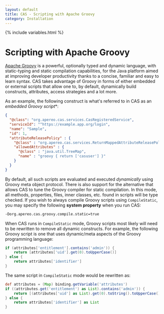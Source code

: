 ```yaml
---
layout: default
title: CAS - Scripting with Apache Groovy
category: Installation
---
```

{% include variables.html %}

# Scripting with Apache Groovy

[Apache Groovy](https://groovy-lang.org/) is a powerful, optionally typed and dynamic language, with static-typing and static compilation capabilities, 
for the Java platform aimed at improving developer productivity thanks to a concise, familiar and easy to learn syntax. CAS takes advantage of Groovy in 
forms of either embedded or external scripts that allow one to, by default, dynamically build constructs, attributes, access strategies and a lot more.

As an example, the following construct is what's referred to in CAS as an *embedded Groovy script**:

```json
{
  "@class": "org.apereo.cas.services.CasRegisteredService",
  "serviceId": "^https://example.app.org/login",
  "name": "Sample",
  "id": 1,
  "attributeReleasePolicy" : {
    "@class" : "org.apereo.cas.services.ReturnMappedAttributeReleasePolicy",
    "allowedAttributes" : {
      "@class" : "java.util.TreeMap",
      "name" : "groovy { return ['casuser'] }"
    }
  }
}
```

By default, all such scripts are evaluated and executed *dynamically* using Groovy meta object protocol. There is also support for the
alternative that allows CAS to tune the Groovy compiler for static compilation. In this mode, all methods, properties, files, 
inner classes, etc. found in scripts will be type checked. If you wish to always compile Groovy scripts using `CompileStatic`, 
you may specify the following **system property** when you run CAS:

```bash
-Dorg.apereo.cas.groovy.compile.static=true
```

When CAS runs in `CompileStatic` mode, Groovy scripts most likely will need to be rewritten to remove all dynamic constructs.
For example, the following Groovy script is one that uses dynamic/meta aspects of the Groovy programming language:

```groovy
if (attributes['entitlement'].contains('admin')) {
    return [attributes['uid'].get(0).toUpperCase()]
} else {
    return attributes['identifier']
}
```
 
The same script in `CompileStatic` mode would be rewritten as:

```groovy
def attributes = (Map) binding.getVariable('attributes')
if ((attributes.get('entitlement') as List).contains('admin')) {
    return [(attributes['uid'] as List).get(0).toString().toUpperCase()]
} else {
    return attributes['identifier'] as List
}
```

